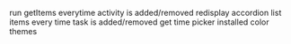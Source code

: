 run getItems everytime activity is added/removed
redisplay accordion list items every time task is added/removed
get time picker installed
color themes
